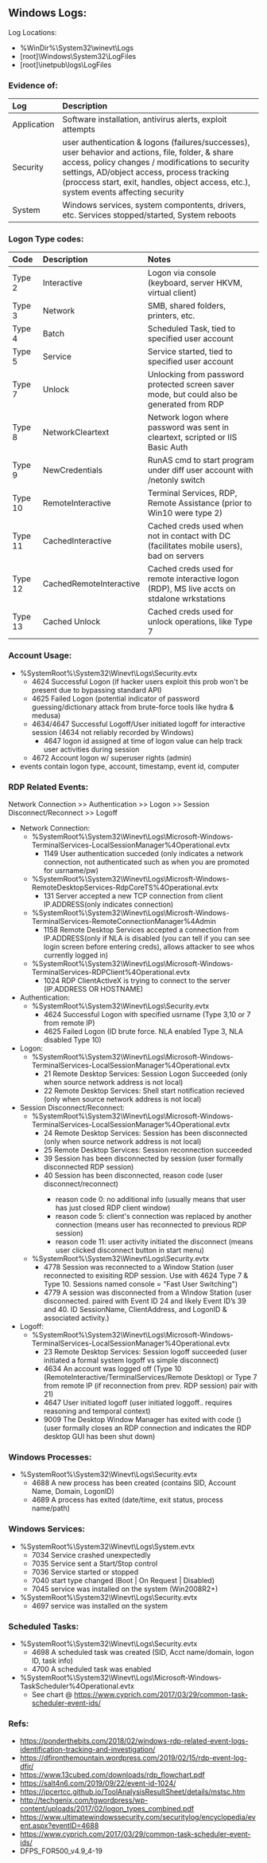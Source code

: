 ## Windows Logs:
Log Locations:
- %WinDir%\System32\winevt\Logs
- [root]\Windows\System32\LogFiles
- [root]\inetpub\logs\LogFiles

### Evidence of:

| Log         | Description             |
| :---        | :---                    |
| Application | Software installation, antivirus alerts, exploit attempts |
| Security    | user authentication & logons (failures/successes), user behavior and actions, file, folder, & share access, policy changes / modifications to security settings, AD/object access, process tracking (proccess start, exit, handles, object access, etc.), system events affecting security |
| System      | Windows services, system compontents, drivers, etc. Services stopped/started, System reboots |

### Logon Type codes:

| Code    | Description             | Notes                                                                                       |
| :---    | :---                    | :---                                                                                        |
| Type 2  | Interactive             | Logon via console (keyboard, server HKVM, virtual client)                                   |
| Type 3  | Network                 | SMB, shared folders, printers, etc.                                                         |
| Type 4  | Batch                   | Scheduled Task, tied to specified user account                                              |
| Type 5  | Service                 | Service started, tied to specified user account                                             |
| Type 7  | Unlock                  | Unlocking from password protected screen saver mode, but could also be generated from RDP   |
| Type 8  | NetworkCleartext        | Network logon where password was sent in cleartext, scripted or IIS Basic Auth              |
| Type 9  | NewCredentials          | RunAS cmd to start program under diff user account with /netonly switch                     |
| Type 10 | RemoteInteractive       | Terminal Services, RDP, Remote Assistance (prior to Win10 were type 2)                      |
| Type 11 | CachedInteractive       | Cached creds used when not in contact with DC (facilitates mobile users), bad on servers    |
| Type 12 | CachedRemoteInteractive | Cached creds used for remote interactive logon (RDP), MS live accts on stdalone wrkstations |
| Type 13 | Cached Unlock           | Cached creds used for unlock operations, like Type 7                                        |

### Account Usage:
- %SystemRoot%\System32\Winevt\Logs\Security.evtx
	- 4624 Successful Logon (if hacker users exploit this prob won't be present due to bypassing standard API)
	- 4625 Failed Logon (potential indicator of password guessing/dictionary attack from brute-force tools like hydra & medusa)
	- 4634/4647 Successful Logoff/User initiated logoff for interactive session (4634 not reliably recorded by Windows)
		- 4647 logon id assigned at time of logon value can help track user activities during session
	- 4672 Account logon w/ superuser rights (admin)
- events contain logon type, account, timestamp, event id, computer

### RDP Related Events:
Network Connection >> Authentication >> Logon >> Session Disconnect/Reconnect >> Logoff
- Network Connection:
	- %SystemRoot%\System32\Winevt\Logs\Microsoft-Windows-TerminalServices-LocalSessionManager%4Operational.evtx
		- 1149 User authentication succeded (only indicates a network connection, not authenticated such as when you are promoted for usrname/pw)
    - %SystemRoot%\System32\Winevt\Logs\Microsft-Windows-RemoteDesktopServices-RdpCoreTS%4Operational.evtx
		- 131 Server accepted a new TCP connection from client IP.ADDRESS(only indicates connection)
	-  %SystemRoot%\System32\Winevt\Logs\Microsft-Windows-TerminalServices-RemoteConnectionManager%4Admin
		- 1158 Remote Desktop Services accepted a connection from IP.ADDRESS(only if NLA is disabled (you can tell if you can see login screen before entering creds), allows attacker to see whos currently logged in)
	- %SystemRoot%\System32\Winevt\Logs\Microsoft-Windows-TerminalServices-RDPClient%4Operational.evtx
		- 1024 RDP ClientActiveX is trying to connect to the server (IP.ADDRESS OR HOSTNAME)
- Authentication:
	- %SystemRoot%\System32\Winevt\Logs\Security.evtx
		- 4624 Successful Logon with specified usrname (Type 3,10 or 7 from remote IP)
		- 4625 Failed Logon (ID brute force. NLA enabled Type 3, NLA disabled Type 10)
- Logon:
	- %SystemRoot%\System32\Winevt\Logs\Microsoft-Windows-TerminalServices-LocalSessionManager%4Operational.evtx
		- 21 Remote Desktop Services: Session Logon Succeeded (only when source network address is not local)
		- 22 Remote Desktop Services: Shell start notification recieved (only when source network address is not local)
- Session Disconnect/Reconnect:
	- %SystemRoot%\System32\Winevt\Logs\Microsoft-Windows-TerminalServices-LocalSessionManager%4Operational.evtx
		- 24 Remote Desktop Services: Session has been disconnected (only when source network address is not local)
		- 25 Remote Desktop Services: Session reconnection succeeded
		- 39 Session <X> has been disconnected by session <Y> (user formally disconnected  RDP session)
		- 40 Session <X> has been disconnected, reason code <Z> (user disconnect/reconnect)
			- reason code 0: no additional info (usually means that user has just closed RDP client window)
			- reason code 5: client's connection was replaced by another connection (means user has reconnected to previous RDP session)
			- reason code 11: user activity initiated the disconnect (means user clicked disconnect button in start menu)
	- %SystemRoot%\System32\Winevt\Logs\Security.evtx
		- 4778 Session was reconnected to a Window Station (user reconnected to exisiting RDP session. Use with 4624 Type 7 & Type 10. Sessions named console = "Fast User Switching")
		- 4779 A session was disconnected from a Window Station (user disconnected. paired with Event ID 24 and likely Event ID’s 39 and 40. ID SessionName, ClientAddress, and LogonID & associated activity.)
- Logoff:
	- %SystemRoot%\System32\Winevt\Logs\Microsoft-Windows-TerminalServices-LocalSessionManager%4Operational.evtx
		- 23   Remote Desktop Services: Session logoff succeeded (user initiated a formal system logoff vs simple disconnect)
		- 4634 An account was logged off (Type 10 (RemoteInteractive/TerminalServices/Remote Desktop) or Type 7 from remote IP (if reconnection from prev. RDP session) pair with 21)
		- 4647 User initiated logoff (user initiated loggoff.. requires reasoning and temporal context)
		- 9009 The Desktop Window Manager has exited with code (<X>) (user formally closes an RDP connection and indicates the RDP desktop GUI has been shut down)

### Windows Processes:
- %SystemRoot%\System32\Winevt\Logs\Security.evtx
	- 4688 A new process has been created (contains SID, Account Name, Domain, LogonID)
	- 4689 A process has exited (date/time, exit status, process name/path)
  
### Windows Services:
- %SystemRoot%\System32\Winevt\Logs\System.evtx
	- 7034 Service crashed unexpectedly
	- 7035 Service sent a Start/Stop control
	- 7036 Service started or stopped
	- 7040 start type changed (Boot | On Request | Disabled)
	- 7045 service was installed on the system (Win2008R2+)
- %SystemRoot%\System32\Winevt\Logs\Security.evtx
	- 4697 service was installed on the system

### Scheduled Tasks:
- %SystemRoot%\System32\Winevt\Logs\Security.evtx
	- 4698 A scheduled task was created (SID, Acct name/domain, logon ID, task info)
	- 4700 A scheduled task was enabled
- %SystemRoot%\System32\Winevt\Logs\Microsoft-Windows-TaskScheduler%4Operational.evtx
	- See chart @ https://www.cyprich.com/2017/03/29/common-task-scheduler-event-ids/
	
### Refs:
- https://ponderthebits.com/2018/02/windows-rdp-related-event-logs-identification-tracking-and-investigation/
- https://dfironthemountain.wordpress.com/2019/02/15/rdp-event-log-dfir/
- https://www.13cubed.com/downloads/rdp_flowchart.pdf
- https://salt4n6.com/2019/09/22/event-id-1024/
- https://jpcertcc.github.io/ToolAnalysisResultSheet/details/mstsc.htm
- http://techgenix.com/tgwordpress/wp-content/uploads/2017/02/logon_types_combined.pdf
- https://www.ultimatewindowssecurity.com/securitylog/encyclopedia/event.aspx?eventID=4688
- https://www.cyprich.com/2017/03/29/common-task-scheduler-event-ids/
- DFPS_FOR500_v4.9_4-19
